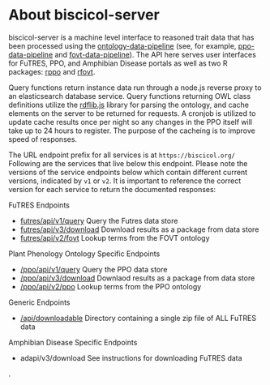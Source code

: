 # About biscicol-server

biscicol-server is a machine level interface to reasoned trait data that has been processed using the [ontology-data-pipeline](https://github.com/biocodellc/ontology-data-pipeline) (see, for example, [ppo-data-pipeline](https://github.com/biocodellc/ppo-data-pipeline) and [fovt-data-pipeline](https://github.com/futres/fovt-data-pipeline)).  The API here serves user interfaces for FuTRES, PPO, and Amphibian Disease portals as well as two R packages: [rppo](https://github.com/biocodellc/rppo) and [rfovt](https://github.com/futres/rfovt).

Query functions return instance data run through a node.js reverse proxy to an elasticsearch database service.  Query functions returning OWL class definitions utilize the [rdflib.js](https://github.com/linkeddata/rdflib.js/) library for parsing the ontology, and cache elements on the server to be returned for requests.  A cronjob is utilized to update cache results once per night so any changes in the PPO itself will take up to 24 hours to register.  The purpose of the cacheing is to improve speed of responses.

The URL endpoint prefix for all services is at `https://biscicol.org/`  Following are the services that live below this endpoint.  Please note the versions of the service endpoints below which contain different current versions, indicated by `v1` or `v2`.  It is important to reference the correct version for each service to return the documented responses:

FuTRES Endpoints
  *  [futres/api/v1/query](docs/futres_query.md) Query the Futres data store 
  *  [futres/api/v3/download](docs/futres_download.md) Download results as a package from data store
  *  [futres/api/v2/fovt](docs/futres_ontology.md) Lookup terms from the FOVT ontology

Plant Phenology Ontology Specific Endpoints
  *  [/ppo/api/v1/query](docs/ppo_query.md) Query the PPO data store 
  *  [/ppo/api/v3/download](docs/ppo_download.md) Downlaod results as a package from data store
  *  [/ppo/api/v2/ppo](docs/ppo_ontology.md)  Lookup terms from the PPO ontology

Generic Endpoints
  *  [/api/downloadable](https://biscicol.org/api/downloadable/)  Directory containing a single zip file of ALL FuTRES data

Amphibian Disease Specific Endpoints
  *  adapi/v3/download  See instructions for downloading FuTRES data

.
